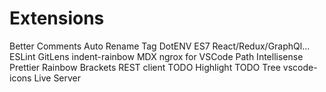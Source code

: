 # Extensions

Better Comments
Auto Rename Tag
DotENV
ES7 React/Redux/GraphQl...
ESLint
GitLens
indent-rainbow
MDX
ngrox for VSCode
Path Intellisense
Prettier
Rainbow Brackets
REST client
TODO Highlight
TODO Tree
vscode-icons
Live Server
